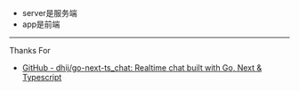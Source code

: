 - server是服务端
- app是前端



---



Thanks For

- [GitHub - dhij/go-next-ts_chat: Realtime chat built with Go, Next & Typescript](https://github.com/dhij/go-next-ts_chat)